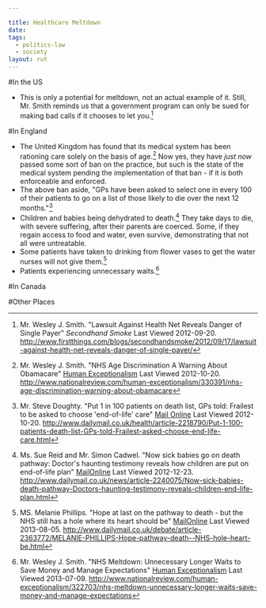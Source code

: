 ```yaml
---

title: Healthcare Meltdown
date: 
tags:
  - politics-law
  - society
layout: rut
---
```



#In the US
* This is only a potential for meltdown, not an actual example of it.  Still, Mr. Smith reminds us that a government program can only be sued for making bad calls if it chooses to let you.[^20120920-1]

[^20120920-1]: Mr. Wesley J. Smith.  "Lawsuit Against Health Net Reveals Danger of Single Payer" _Secondhand Smoke_ Last Viewed 2012-09-20.  <http://www.firstthings.com/blogs/secondhandsmoke/2012/09/17/lawsuit-against-health-net-reveals-danger-of-single-payer/>

#In England
* The United Kingdom has found that its medical system has been rationing care solely on the basis of age.[^20121020-1]  Now yes, they have *just now* passed some sort of ban on the practice, but such is the state of the medical system pending the implementation of that ban - if it is both enforceable and enforced.
* The above ban aside, "GPs have been asked to select one in every 100 of their patients to go on a list of those likely to die over the next 12 months."[^20121020-2]
* Children and babies being dehydrated to death.[^20121223-1]  They take days to die, with severe suffering, after their parents are coerced.  Some, if they regain access to food and water, even survive, demonstrating that not all were untreatable.  
* Some patients have taken to drinking from flower vases to get the water nurses will not give them.[^20130805-1]
* Patients experiencing unnecessary waits.[^20130709-1]

[^20130805-1]: MS. Melanie Phillips.  "Hope at last on the pathway to death - but the NHS still has a hole where its heart should be" [MailOnline](http://dailymail.co.uk) Last Viewed 2013-08-05.  <http://www.dailymail.co.uk/debate/article-2363772/MELANIE-PHILLIPS-Hope-pathway-death--NHS-hole-heart-be.html>

[^20121223-1]: Ms. Sue Reid and Mr. Simon Cadwel. "Now sick babies go on death pathway: Doctor's haunting testimony reveals how children are put on end-of-life plan" [MailOnline](http://www.dailymail.co.uk) Last Viewed 2012-12-23.  <http://www.dailymail.co.uk/news/article-2240075/Now-sick-babies-death-pathway-Doctors-haunting-testimony-reveals-children-end-life-plan.html>

[^20121020-1]: Mr. Wesley J. Smith. "NHS Age Discrimination A Warning About Obamacare" [Human Exceptionalism](http://www.nationalreview.com/human-exceptionalism/) Last Viewed 2012-10-20. <http://www.nationalreview.com/human-exceptionalism/330391/nhs-age-discrimination-warning-about-obamacare>

[^20121020-2]: Mr. Steve Doughty. "Put 1 in 100 patients on death list, GPs told: Frailest to be asked to choose 'end-of-life' care" [Mail Online](http://www.dailymail.co.uk) Last Viewed 2012-10-20. <http://www.dailymail.co.uk/health/article-2218790/Put-1-100-patients-death-list-GPs-told-Frailest-asked-choose-end-life-care.html>

[^20130709-1]: Mr. Wesley J. Smith. "NHS Meltdown: Unnecessary Longer Waits to Save Money and Manage Expectations" [Human Exceptionalism](http://www.nationalreview.com/human-exceptionalism/) Last Viewed 2013-07-09. <http://www.nationalreview.com/human-exceptionalism/322703/nhs-meltdown-unnecessary-longer-waits-save-money-and-manage-expectations>

#In Canada

#Other Places

